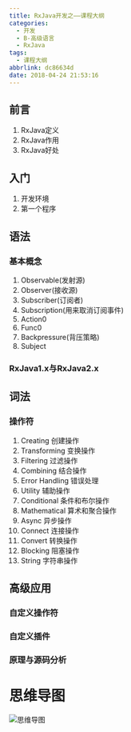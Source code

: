 ```yaml
---
title: RxJava开发之——课程大纲
categories:
  - 开发
  - B-高级语言
  - RxJava
tags:
  - 课程大纲
abbrlink: dc86634d
date: 2018-04-24 21:53:16
---
```

## 前言
1. RxJava定义
2. RxJava作用
3. RxJava好处
<!--more-->

## 入门
1. 开发环境
2. 第一个程序

## 语法
### 基本概念
1. Observable(发射源)
2. Observer(接收源)
3. Subscriber(订阅者)
4. Subscription(用来取消订阅事件) 
5. Action0
6. Func0
7. Backpressure(背压策略)
8. Subject

### RxJava1.x与RxJava2.x
## 词法
### 操作符
1. Creating 创建操作
2. Transforming 变换操作
3. Filtering 过滤操作
4. Combining 结合操作
5. Error Handling 错误处理
6. Utility 辅助操作
7. Conditional 条件和布尔操作
8. Mathematical 算术和聚合操作 
9. Async 异步操作
10. Connect 连接操作 
11. Convert 转换操作 
12. Blocking 阻塞操作
13. String 字符串操作 

## 高级应用
### 自定义操作符
### 自定义插件
### 原理与源码分析
# 思维导图
![思维导图][1]

[1]: https://cdn.jsdelivr.net/gh/PGzxc/CDN/blog-image/rxjava-outline.png